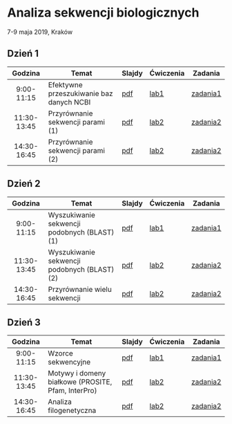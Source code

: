# Analiza sekwencji biologicznych
7-9 maja 2019, Kraków

## Dzień 1

| Godzina | Temat | Slajdy | Ćwiczenia | Zadania |
| :---: | ----- | --- | --- | :---: |
| 9:00-11:15 | Efektywne przeszukiwanie baz danych NCBI | [pdf](./day1/db.pdf) | [lab1](./day1/lab01.md) | [zadania1](./day1/zadania1.md) |
| 11:30-13:45 | Przyrównanie sekwencji parami (1) | [pdf](./day1/db.pdf) | [lab2](./day1/lab1.md) | [zadania2](./day1/zadania2.md) |
| 14:30-16:45 | Przyrównanie sekwencji parami (2) | [pdf](./day1/db.pdf) | [lab2](./day1/lab1.md) | [zadania2](./day1/zadania2.md) |

## Dzień 2

| Godzina | Temat | Slajdy | Ćwiczenia | Zadania |
| :---: | ----- | --- | --- | :---: |
| 9:00-11:15 | Wyszukiwanie sekwencji podobnych (BLAST) (1)&nbsp;&nbsp;&nbsp;&nbsp;&nbsp; | [pdf](./day1/db.pdf) | [lab1](./day1/lab1.md) | [zadania1](./day1/zadania1.md) |
| 11:30-13:45 | Wyszukiwanie sekwencji podobnych (BLAST) (2)&nbsp;&nbsp;&nbsp;&nbsp;&nbsp; | [pdf](./day1/db.pdf) | [lab2](./day1/lab1.md) | [zadania2](./day1/zadania2.md) |
| 14:30-16:45 | Przyrównanie wielu sekwencji | [pdf](./day1/db.pdf) | [lab2](./day1/lab1.md) | [zadania2](./day1/zadania2.md) |

## Dzień 3

| Godzina | Temat | Slajdy | Ćwiczenia | Zadania |
| :---: | ----- | --- | --- | :---: |
| 9:00-11:15 | Wzorce sekwencyjne | [pdf](./day1/db.pdf) | [lab1](./day1/lab1.md) | [zadania1](./day1/zadania1.md) |
| 11:30-13:45 | Motywy i domeny białkowe (PROSITE, Pfam, InterPro) | [pdf](./day1/db.pdf) | [lab2](./day1/lab1.md) | [zadania2](./day1/zadania2.md) |
| 14:30-16:45 | Analiza filogenetyczna | [pdf](./day1/db.pdf) | [lab2](./day1/lab1.md) | [zadania2](./day1/zadania2.md) |